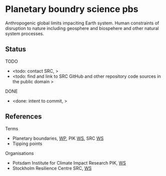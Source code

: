 # Planetary boundry science pbs

Anthropogenic global limits impaciting Earth system. Human constraints of disruption to nature including geosphere and biospehere and other natural system processes. 

## Status

TODO
* <todo: contact SRC,  >
* <todo: find and link to SRC GitHub and other repository code sources in the public domain >

DONE
* <done: intent to commit, >

## References

Terms
* Planetary boundaries, [WP](https://en.wikipedia.org/wiki/Planetary_boundaries), PIK [WS](https://www.pik-potsdam.de/en/output/infodesk/planetary-boundaries/images), SRC [WS](https://www.stockholmresilience.org/research/planetary-boundaries.html)
* Tipping points

Organisations
* Potsdam Institute for Climate Impact Research PIK, [WS](https://www.pik-potsdam.de/)
* Stockholm Resilience Centre SRC, [WS](https://www.stockholmresilience.org/)
